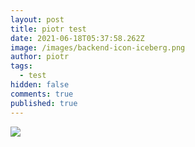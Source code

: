 ```yaml
---
layout: post
title: piotr test
date: 2021-06-18T05:37:58.262Z
image: /images/backend-icon-iceberg.png
author: piotr
tags:
  - test
hidden: false
comments: true
published: true
---
```

![](/images/backend-icon-iceberg.png)